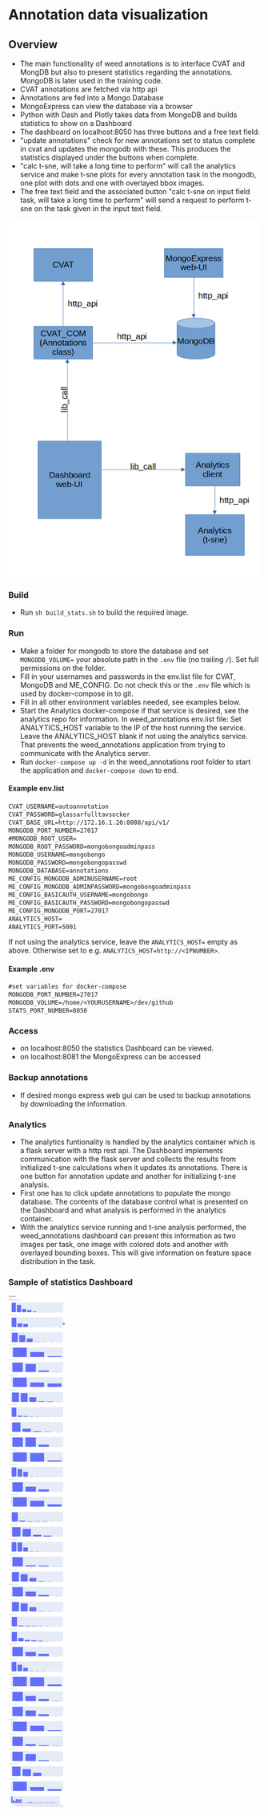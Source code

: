 # Annotation data visualization

## Overview
- The main functionality of weed annotations is to interface CVAT and MongDB but also to present statistics regarding the annotations. MongoDB is later used in the training code.
- CVAT annotations are fetched via http api
- Annotations are fed into a Mongo Database
- MongoExpress can view the database via a browser
- Python with Dash and Plotly takes data from MongoDB and builds statistics to show on a Dashboard
- The dashboard on localhost:8050 has three buttons and a free text field: 
- "update annotations" check for new annotations set to status complete in cvat and updates the mongodb with these. This produces the statistics displayed under the buttons when complete.
- "calc t-sne, will take a long time to perform" will call the analytics service and make t-sne plots for every annotation task in the mongodb, one plot with dots and one with overlayed bbox images.
- The free text field and the associated button "calc t-sne on input field task, will take a long time to perform" will send a request to perform t-sne on the task given in the input text field.



![](doc_img/architecture.png)

### Build
- Run `sh build_stats.sh` to build the required image.

### Run
- Make a folder for mongodb to store the database and set `MONGODB_VOLUME=` your absolute path in the `.env` file (no trailing `/`). Set full permissions on the folder.
- Fill in your usernames and passwords in the env.list file for CVAT, MongoDB and ME_CONFIG. Do not check this or the `.env` file which is used by docker-compose in to git.
- Fill in all other environment variables needed, see examples below.
- Start the Analytics docker-compose if that service is desired, see the analytics repo for information. In weed_annotations env.list file: Set ANALYTICS_HOST variable to the IP of the host running the service. Leave the ANALYTICS_HOST blank if not using the analytics service. That prevents the weed_annotations application from trying to communicate with the Analytics server.
- Run `docker-compose up -d` in the weed_annotations root folder to start the application and `docker-compose down` to end.

#### Example env.list
```
CVAT_USERNAME=autoannotation
CVAT_PASSWORD=glassarfulltavsocker
CVAT_BASE_URL=http://172.16.1.20:8080/api/v1/
MONGODB_PORT_NUMBER=27017
#MONGODB_ROOT_USER=
MONGODB_ROOT_PASSWORD=mongobongoadminpass
MONGODB_USERNAME=mongobongo
MONGODB_PASSWORD=mongobongopasswd
MONGODB_DATABASE=annotations
ME_CONFIG_MONGODB_ADMINUSERNAME=root
ME_CONFIG_MONGODB_ADMINPASSWORD=mongobongoadminpass
ME_CONFIG_BASICAUTH_USERNAME=mongobongo
ME_CONFIG_BASICAUTH_PASSWORD=mongobongopasswd
ME_CONFIG_MONGODB_PORT=27017
ANALYTICS_HOST=
ANALYTICS_PORT=5001
```
If not using the analytics service, leave the `ANALYTICS_HOST=` empty as above. Otherwise set to e.g. `ANALYTICS_HOST=http://<IPNUMBER>`.


#### Example .env
```
#set variables for docker-compose
MONGODB_PORT_NUMBER=27017
MONGODB_VOLUME=/home/<YOURUSERNAME>/dev/github
STATS_PORT_NUMBER=8050
```

### Access 
- on localhost:8050 the statistics Dashboard can be viewed.
- on localhost:8081 the MongoExpress can be accessed

### Backup annotations
- If desired mongo express web gui can be used to backup annotations by downloading the information. 

### Analytics
- The analytics funtionality is handled by the analytics container which is a flask server with a http rest api. The Dashboard implements communication with the flask server and collects the results from initialized t-sne calculations when it updates its annotations. There is one button for annotation update and another for initializing t-sne analysis.
- First one has to click update annotations to populate the mongo database. The contents of the database control what is presented on the Dashboard and what analysis is performed in the analytics container.
- With the analytics service running and t-sne analysis performed, the weed_annotations dashboard can present this information as two images per task, one image with colored dots and another with overlayed bounding boxes. This will give information on feature space distribution in the task.

### Sample of statistics Dashboard

![](doc_img/Dash.png)

